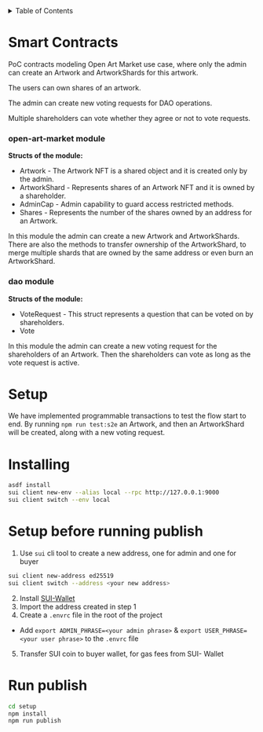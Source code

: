 <!-- TABLE OF CONTENTS -->
<details>
  <summary>Table of Contents</summary>
  <ol>
    <li>
      <a href="#about-the-project">Smart Contracts</a>
      <ul>
        <li><a href="#open-art-market">open_art_market module</a></li>
      </ul>
      <ul>
        <li><a href="#dao">dao module</a></li>
      </ul>
    </li>
    <li>
      <a href="#setup">Setup</a>
    </li>
  </ol>
</details>


# Smart Contracts

PoC contracts modeling Open Art Market use case, where only the admin can create an Artwork and ArtworkShards for this artwork. 

The users can own shares of an artwork. 

The admin can create new voting requests for DAO operations. 

Multiple shareholders can vote whether they agree or not to vote requests.


### open-art-market module

<b>Structs of the module:</b>

* Artwork - The Artwork NFT is a shared object and it is created only by the admin.
* ArtworkShard - Represents shares of an Artwork NFT and it is owned by a shareholder.
* AdminCap - Admin capability to guard access restricted methods.
* Shares - Represents the number of the shares owned by an address for an Artwork.

In this module the admin can create a new Artwork and ArtworkShards. There are also the methods to transfer ownership of the ArtworkShard, to merge multiple shards that are owned by the same address or even burn an ArtworkShard.

### dao module

<b>Structs of the module:</b>

* VoteRequest - This struct represents a question that can be voted on by shareholders.
* Vote

In this module the admin can create a new voting request for the shareholders of an Artwork. Then the shareholders can vote as long as the vote request is active.

# Setup

We have implemented programmable transactions to test the flow start to end. By running `npm run test:s2e` an Artwork, and then an ArtworkShard will be created, along with a new voting request.


# Installing
```sh
asdf install
sui client new-env --alias local --rpc http://127.0.0.1:9000 
sui client switch --env local
```

# Setup before running publish
1. Use `sui` cli tool to create a new address, one for admin and one for buyer
```sh
sui client new-address ed25519
sui client switch --address <your new address>
```
2. Install [SUI-Wallet](https://chrome.google.com/webstore/detail/sui-wallet/opcgpfmipidbgpenhmajoajpbobppdil)
3. Import the address created in step 1
4. Create a `.envrc` file in the root of the project
  - Add `export ADMIN_PHRASE=<your admin phrase>` & `export USER_PHRASE=<your user phrase>` to the `.envrc` file
5. Transfer SUI coin to buyer wallet, for gas fees from SUI- Wallet

# Run publish
```sh
cd setup 
npm install
npm run publish
```